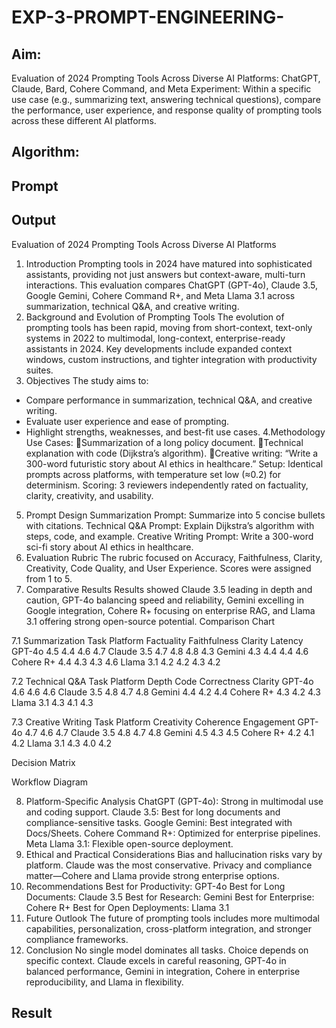 # EXP-3-PROMPT-ENGINEERING-

## Aim: 
Evaluation of 2024 Prompting Tools Across Diverse AI Platforms: 
ChatGPT, Claude, Bard, Cohere Command, and Meta
Experiment:
Within a specific use case (e.g., summarizing text, answering technical questions), compare the performance, user experience, and response quality of prompting tools across these different AI platforms.

## Algorithm:

## Prompt

## Output
Evaluation of 2024 Prompting Tools Across Diverse AI Platforms
1. Introduction
Prompting tools in 2024 have matured into sophisticated assistants, providing not just answers but context-aware, multi-turn interactions. This evaluation compares ChatGPT (GPT-4o), Claude 3.5, Google Gemini, Cohere Command R+, and Meta Llama 3.1 across summarization, technical Q&A, and creative writing.
2. Background and Evolution of Prompting Tools
The evolution of prompting tools has been rapid, moving from short-context, text-only systems in 2022 to multimodal, long-context, enterprise-ready assistants in 2024. Key developments include expanded context windows, custom instructions, and tighter integration with productivity suites.
3. Objectives
The study aims to: 
- Compare performance in summarization, technical Q&A, and creative writing.
- Evaluate user experience and ease of prompting.
- Highlight strengths, weaknesses, and best-fit use cases.
4.Methodology
Use Cases:
Summarization of a long policy document.
Technical explanation with code (Dijkstra’s algorithm).
Creative writing: “Write a 300-word futuristic story about AI ethics in healthcare.”
Setup: Identical prompts across platforms, with temperature set low (≈0.2) for determinism.
Scoring: 3 reviewers independently rated on factuality, clarity, creativity, and usability.

5. Prompt Design
Summarization Prompt: Summarize into 5 concise bullets with citations.
Technical Q&A Prompt: Explain Dijkstra’s algorithm with steps, code, and example.
Creative Writing Prompt: Write a 300-word sci-fi story about AI ethics in healthcare.
6. Evaluation Rubric
The rubric focused on Accuracy, Faithfulness, Clarity, Creativity, Code Quality, and User Experience. Scores were assigned from 1 to 5.
7. Comparative Results
Results showed Claude 3.5 leading in depth and caution, GPT-4o balancing speed and reliability, Gemini excelling in Google integration, Cohere R+ focusing on enterprise RAG, and Llama 3.1 offering strong open-source potential.
Comparison Chart

7.1 Summarization Task
Platform	Factuality	Faithfulness	Clarity	Latency
GPT-4o	4.5	4.4	4.6	4.7
Claude 3.5	4.7	4.8	4.8	4.3
Gemini	4.3	4.4	4.4	4.6
Cohere R+	4.4	4.3	4.3	4.6
Llama 3.1	4.2	4.2	4.3	4.2

7.2 Technical Q&A Task
Platform	Depth	Code Correctness	Clarity
GPT-4o	4.6	4.6	4.6
Claude 3.5	4.8	4.7	4.8
Gemini	4.4	4.2	4.4
Cohere R+	4.3	4.2	4.3
Llama 3.1	4.3	4.1	4.3

7.3 Creative Writing Task
Platform	Creativity	Coherence	Engagement
GPT-4o	4.7	4.6	4.7
Claude 3.5	4.8	4.7	4.8
Gemini	4.5	4.3	4.5
Cohere R+	4.2	4.1	4.2
Llama 3.1	4.3	4.0	4.2



Decision Matrix

Workflow Diagram

8. Platform-Specific Analysis
ChatGPT (GPT-4o): Strong in multimodal use and coding support.
Claude 3.5: Best for long documents and compliance-sensitive tasks.
Google Gemini: Best integrated with Docs/Sheets.
Cohere Command R+: Optimized for enterprise pipelines.
Meta Llama 3.1: Flexible open-source deployment.
9. Ethical and Practical Considerations
Bias and hallucination risks vary by platform. Claude was the most conservative. Privacy and compliance matter—Cohere and Llama provide strong enterprise options.
10. Recommendations
Best for Productivity: GPT-4o
Best for Long Documents: Claude 3.5
Best for Research: Gemini
Best for Enterprise: Cohere R+
Best for Open Deployments: Llama 3.1
11. Future Outlook
The future of prompting tools includes more multimodal capabilities, personalization, cross-platform integration, and stronger compliance frameworks.
12. Conclusion
No single model dominates all tasks. Choice depends on specific context. Claude excels in careful reasoning, GPT-4o in balanced performance, Gemini in integration, Cohere in enterprise reproducibility, and Llama in flexibility.

## Result

